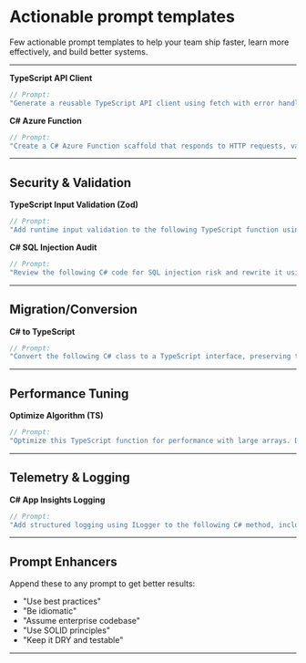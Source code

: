 # Actionable prompt templates

Few actionable prompt templates to help your team ship faster, learn more effectively, and build better systems.

---

**TypeScript API Client**
```ts
// Prompt:
"Generate a reusable TypeScript API client using fetch with error handling, token-based auth, and retry for transient failures."
```

**C# Azure Function**
```csharp
// Prompt:
"Create a C# Azure Function scaffold that responds to HTTP requests, validates input, and logs telemetry via Application Insights."
```

---

## Security & Validation

**TypeScript Input Validation (Zod)**
```ts
// Prompt:
"Add runtime input validation to the following TypeScript function using `zod`. Validate shape and types of all fields."
```

**C# SQL Injection Audit**
```csharp
// Prompt:
"Review the following C# code for SQL injection risk and rewrite it using parameterized queries if needed."
```

---

## Migration/Conversion

**C# to TypeScript**
```ts
// Prompt:
"Convert the following C# class to a TypeScript interface, preserving types and nullable fields."
```

---

## Performance Tuning

**Optimize Algorithm (TS)**
```ts
// Prompt:
"Optimize this TypeScript function for performance with large arrays. Describe time complexity before and after."
```

---

## Telemetry & Logging

**C# App Insights Logging**
```csharp
// Prompt:
"Add structured logging using ILogger to the following C# method, including operation start, input parameters, and exceptions."
```

---

## Prompt Enhancers
Append these to any prompt to get better results:
- "Use best practices"
- "Be idiomatic"
- "Assume enterprise codebase"
- "Use SOLID principles"
- "Keep it DRY and testable"

---
